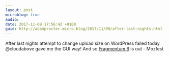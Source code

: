 ```yaml
---
layout: post
microblog: true
audio: 
date: 2017-11-09 17:56:42 +0100
guid: http://adamprocter.micro.blog/2017/11/09/after-last-nights.html
---
```

After last nights attempt to change upload size on WordPress failed today @cloudabove gave me the GUI way! And so [Fragmentum 6](http://fragmentum.adamprocter.co.uk/episode-6-mozfest/) is out - Mozfest 
